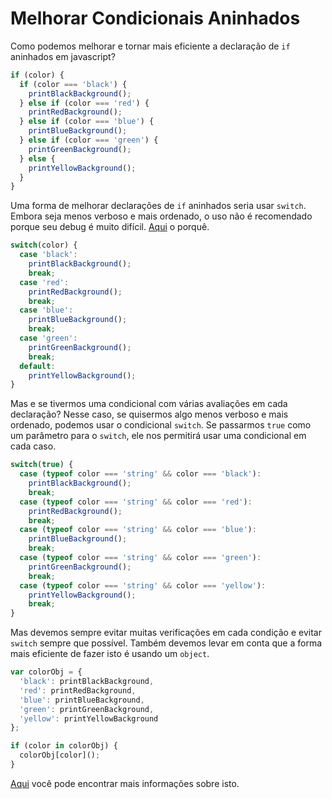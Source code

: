 # Melhorar Condicionais Aninhados

Como podemos melhorar e tornar mais eficiente a declaração de `if` aninhados em javascript?

```javascript
if (color) {
  if (color === 'black') {
    printBlackBackground();
  } else if (color === 'red') {
    printRedBackground();
  } else if (color === 'blue') {
    printBlueBackground();
  } else if (color === 'green') {
    printGreenBackground();
  } else {
    printYellowBackground();
  }
}
```

Uma forma de melhorar declarações de `if` aninhados seria usar `switch`. Embora seja menos verboso e mais ordenado, o uso não é recomendado porque seu debug é muito difícil. [Aqui](https://toddmotto.com/deprecating-the-switch-statement-for-object-literals) o porquê.

```javascript
switch(color) {
  case 'black':
    printBlackBackground();
    break;
  case 'red':
    printRedBackground();
    break;
  case 'blue':
    printBlueBackground();
    break;
  case 'green':
    printGreenBackground();
    break;
  default:
    printYellowBackground();
}
```

Mas e se tivermos uma condicional com várias avaliações em cada declaração? Nesse caso, se quisermos algo menos verboso e mais ordenado, podemos usar o condicional `switch`.
Se passarmos `true` como um parâmetro para o `switch`, ele nos permitirá usar uma condicional em cada caso.

```javascript
switch(true) {
  case (typeof color === 'string' && color === 'black'):
    printBlackBackground();
    break;
  case (typeof color === 'string' && color === 'red'):
    printRedBackground();
    break;
  case (typeof color === 'string' && color === 'blue'):
    printBlueBackground();
    break;
  case (typeof color === 'string' && color === 'green'):
    printGreenBackground();
    break;
  case (typeof color === 'string' && color === 'yellow'):
    printYellowBackground();
    break;
}
```

Mas devemos sempre evitar muitas verificações em cada condição e evitar `switch` sempre que possível. Também devemos levar em conta que a forma mais eficiente de fazer isto é usando um `object`.

```javascript
var colorObj = {
  'black': printBlackBackground,
  'red': printRedBackground,
  'blue': printBlueBackground,
  'green': printGreenBackground,
  'yellow': printYellowBackground
};

if (color in colorObj) {
  colorObj[color]();
}
```

[Aqui](http://www.nicoespeon.com/en/2015/01/oop-revisited-switch-in-js/) você pode encontrar mais informações sobre isto.
